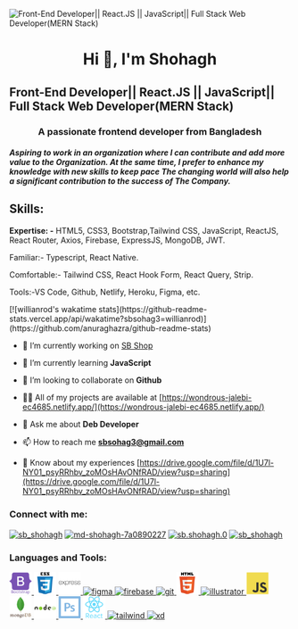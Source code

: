 ![Front-End Developer|| React.JS || JavaScript|| Full Stack Web Developer(MERN Stack)](https://media-exp2.licdn.com/dms/image/C4D16AQFeEc3wT4Xfcw/profile-displaybackgroundimage-shrink_200_800/0/1654625279990?e=1661385600&v=beta&t=QVwQ5Yh-G8GhLHTH7VzpO1n_fc0FMnMzib-La2HDZJc)

<h1 align="center">Hi 👋, I'm Shohagh</h1>
<h2>Front-End Developer|| React.JS || JavaScript|| Full Stack Web Developer(MERN Stack)</h2>
<h3 align="center">A passionate frontend developer from Bangladesh</h3>


<h5>Aspiring to work in an organization where I can contribute and add more value to the
Organization. At the same time, I prefer to enhance my knowledge with new skills to keep pace
The changing world will also help a significant contribution to the success of The Company.</h5>


<h2>Skills: </h2>
<p><b>Expertise: -</b> HTML5, CSS3, Bootstrap,Tailwind CSS, JavaScript, ReactJS, React Router, Axios, Firebase, ExpressJS, MongoDB, JWT.</p>
<p>Familiar:- Typescript, React Native.</p>
<p>Comfortable:- Tailwind CSS, React Hook Form, React Query, Strip.</p>
<p>Tools:-VS Code, Github, Netlify, Heroku, Figma, etc.</p>
[![willianrod's wakatime stats](https://github-readme-stats.vercel.app/api/wakatime?sbsohag3=willianrod)](https://github.com/anuraghazra/github-readme-stats)

- 🔭 I’m currently working on [SB Shop](https://sb-shop-ass12.web.app/)

- 🌱 I’m currently learning **JavaScript**

- 👯 I’m looking to collaborate on **Github**

- 👨‍💻 All of my projects are available at [https://wondrous-jalebi-ec4685.netlify.app/](https://wondrous-jalebi-ec4685.netlify.app/)

- 💬 Ask me about **Deb Developer**

- 📫 How to reach me **sbsohag3@gmail.com**

- 📄 Know about my experiences [https://drive.google.com/file/d/1U7l-NY01_psyRRhbv_zoMOsHAvONfRAD/view?usp=sharing](https://drive.google.com/file/d/1U7l-NY01_psyRRhbv_zoMOsHAvONfRAD/view?usp=sharing)

<h3 align="left">Connect with me:</h3>
<p align="left">
<a href="https://twitter.com/sb_shohagh" target="blank"><img align="center" src="https://raw.githubusercontent.com/rahuldkjain/github-profile-readme-generator/master/src/images/icons/Social/twitter.svg" alt="sb_shohagh" height="30" width="40" /></a>
<a href="https://linkedin.com/in/md-shohagh-7a0890227" target="blank"><img align="center" src="https://raw.githubusercontent.com/rahuldkjain/github-profile-readme-generator/master/src/images/icons/Social/linked-in-alt.svg" alt="md-shohagh-7a0890227" height="30" width="40" /></a>
<a href="https://fb.com/sb.shohagh.0" target="blank"><img align="center" src="https://raw.githubusercontent.com/rahuldkjain/github-profile-readme-generator/master/src/images/icons/Social/facebook.svg" alt="sb.shohagh.0" height="30" width="40" /></a>
<a href="https://instagram.com/sb_shohagh" target="blank"><img align="center" src="https://raw.githubusercontent.com/rahuldkjain/github-profile-readme-generator/master/src/images/icons/Social/instagram.svg" alt="sb_shohagh" height="30" width="40" /></a>
</p>

<h3 align="left">Languages and Tools:</h3>
<p align="left"> <a href="https://getbootstrap.com" target="_blank" rel="noreferrer"> <img src="https://raw.githubusercontent.com/devicons/devicon/master/icons/bootstrap/bootstrap-plain-wordmark.svg" alt="bootstrap" width="40" height="40"/> </a> <a href="https://www.w3schools.com/css/" target="_blank" rel="noreferrer"> <img src="https://raw.githubusercontent.com/devicons/devicon/master/icons/css3/css3-original-wordmark.svg" alt="css3" width="40" height="40"/> </a> <a href="https://expressjs.com" target="_blank" rel="noreferrer"> <img src="https://raw.githubusercontent.com/devicons/devicon/master/icons/express/express-original-wordmark.svg" alt="express" width="40" height="40"/> </a> <a href="https://www.figma.com/" target="_blank" rel="noreferrer"> <img src="https://www.vectorlogo.zone/logos/figma/figma-icon.svg" alt="figma" width="40" height="40"/> </a> <a href="https://firebase.google.com/" target="_blank" rel="noreferrer"> <img src="https://www.vectorlogo.zone/logos/firebase/firebase-icon.svg" alt="firebase" width="40" height="40"/> </a> <a href="https://git-scm.com/" target="_blank" rel="noreferrer"> <img src="https://www.vectorlogo.zone/logos/git-scm/git-scm-icon.svg" alt="git" width="40" height="40"/> </a> <a href="https://www.w3.org/html/" target="_blank" rel="noreferrer"> <img src="https://raw.githubusercontent.com/devicons/devicon/master/icons/html5/html5-original-wordmark.svg" alt="html5" width="40" height="40"/> </a> <a href="https://www.adobe.com/in/products/illustrator.html" target="_blank" rel="noreferrer"> <img src="https://www.vectorlogo.zone/logos/adobe_illustrator/adobe_illustrator-icon.svg" alt="illustrator" width="40" height="40"/> </a> <a href="https://developer.mozilla.org/en-US/docs/Web/JavaScript" target="_blank" rel="noreferrer"> <img src="https://raw.githubusercontent.com/devicons/devicon/master/icons/javascript/javascript-original.svg" alt="javascript" width="40" height="40"/> </a> <a href="https://www.mongodb.com/" target="_blank" rel="noreferrer"> <img src="https://raw.githubusercontent.com/devicons/devicon/master/icons/mongodb/mongodb-original-wordmark.svg" alt="mongodb" width="40" height="40"/> </a> <a href="https://nodejs.org" target="_blank" rel="noreferrer"> <img src="https://raw.githubusercontent.com/devicons/devicon/master/icons/nodejs/nodejs-original-wordmark.svg" alt="nodejs" width="40" height="40"/> </a> <a href="https://www.photoshop.com/en" target="_blank" rel="noreferrer"> <img src="https://raw.githubusercontent.com/devicons/devicon/master/icons/photoshop/photoshop-line.svg" alt="photoshop" width="40" height="40"/> </a> <a href="https://reactjs.org/" target="_blank" rel="noreferrer"> <img src="https://raw.githubusercontent.com/devicons/devicon/master/icons/react/react-original-wordmark.svg" alt="react" width="40" height="40"/> </a> <a href="https://tailwindcss.com/" target="_blank" rel="noreferrer"> <img src="https://www.vectorlogo.zone/logos/tailwindcss/tailwindcss-icon.svg" alt="tailwind" width="40" height="40"/> </a> <a href="https://www.adobe.com/products/xd.html" target="_blank" rel="noreferrer"> <img src="https://cdn.worldvectorlogo.com/logos/adobe-xd.svg" alt="xd" width="40" height="40"/> </a> </p>
